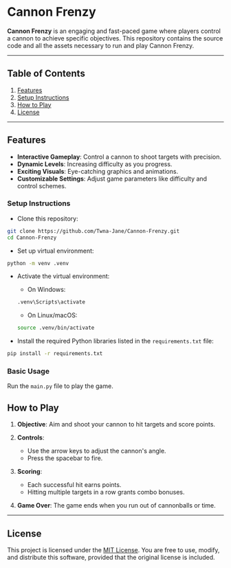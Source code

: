 # Cannon Frenzy

**Cannon Frenzy** is an engaging and fast-paced game where players control a cannon to achieve specific objectives. This repository contains the source code and all the assets necessary to run and play Cannon Frenzy.

---

## Table of Contents

1. [Features](#features)
2. [Setup Instructions](#setup-instructions)
3. [How to Play](#how-to-play)
4. [License](#license)

---

## Features

- **Interactive Gameplay**: Control a cannon to shoot targets with precision.
- **Dynamic Levels**: Increasing difficulty as you progress.
- **Exciting Visuals**: Eye-catching graphics and animations.
- **Customizable Settings**: Adjust game parameters like difficulty and control schemes.


### Setup Instructions
- Clone this repository:
```bash
git clone https://github.com/Twna-Jane/Cannon-Frenzy.git
cd Cannon-Frenzy
```

- Set up virtual environment:
```bash
python -m venv .venv
```

- Activate the virtual environment:
  - On Windows:
  ```bash
  .venv\Scripts\activate
  ```
  - On Linux/macOS:
  ```bash
  source .venv/bin/activate
  ```
  
- Install the required Python libraries listed in the `requirements.txt` file:
```bash
pip install -r requirements.txt
```

### Basic Usage
Run the `main.py` file to play the game.

## How to Play

1. **Objective**:
   Aim and shoot your cannon to hit targets and score points.

2. **Controls**:
   - Use the arrow keys to adjust the cannon's angle.
   - Press the spacebar to fire.

3. **Scoring**:
   - Each successful hit earns points.
   - Hitting multiple targets in a row grants combo bonuses.

4. **Game Over**:
   The game ends when you run out of cannonballs or time.

---

## License

This project is licensed under the [MIT License](LICENSE). You are free to use, modify, and distribute this software, provided that the original license is included.

  
